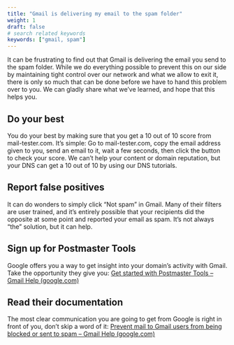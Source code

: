 ```yaml
---
title: "Gmail is delivering my email to the spam folder"
weight: 1
draft: false
# search related keywords
keywords: ["gmail, spam"]
---
```


It can be frustrating to find out that Gmail is delivering the email you send to the spam folder. While we do everything possible to prevent this on our side by maintaining tight control over our network and what we allow to exit it, there is only so much that can be done before we have to hand this problem over to you. We can gladly share what we’ve learned, and hope that this helps you.

## Do your best
You do your best by making sure that you get a 10 out of 10 score from mail-tester.com. It’s simple: Go to mail-tester.com, copy the email address given to you, send an email to it, wait a few seconds, then click the button to check your score. We can’t help your content or domain reputation, but your DNS can get a 10 out of 10 by using our DNS tutorials.

## Report false positives
It can do wonders to simply click “Not spam” in Gmail. Many of their filters are user trained, and it’s entirely possible that your recipients did the opposite at some point and reported your email as spam. It’s not always “the” solution, but it can help.

## Sign up for Postmaster Tools
Google offers you a way to get insight into your domain’s activity with Gmail. Take the opportunity they give you: [Get started with Postmaster Tools – Gmail Help (google.com)](https://support.google.com/mail/answer/9981691?hl=en&visit_id=637669035634486808-926052666&rd=1)

## Read their documentation
The most clear communication you are going to get from Google is right in front of you, don’t skip a word of it: [Prevent mail to Gmail users from being blocked or sent to spam – Gmail Help (google.com)](https://support.google.com/mail/answer/81126?hl=en&ref_topic=7279058)
